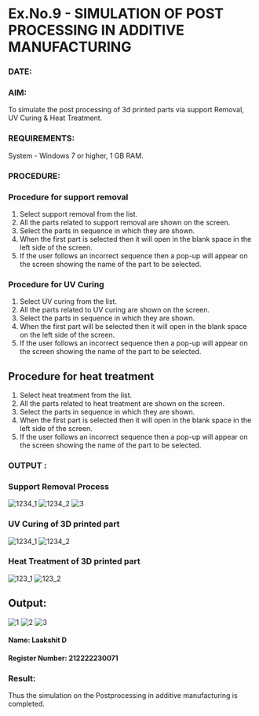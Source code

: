 # Ex.No.9 - SIMULATION OF POST PROCESSING IN ADDITIVE MANUFACTURING

### DATE: 
### AIM: 
To simulate the post processing of 3d printed parts via support Removal, UV Curing & Heat Treatment.

### REQUIREMENTS:
System - Windows 7 or higher, 1 GB RAM.

### PROCEDURE:
### Procedure for support removal
1. Select support removal from the list.
2. All the parts related to support removal are shown on the screen.
3. Select the parts in sequence in which they are shown.
4. When the first part is selected then it will open in the blank space in the left side of the screen.
5. If the user follows an incorrect sequence then a pop-up will appear on the screen showing the name of the part to be selected.
### Procedure for UV Curing
1. Select UV curing from the list.
2. All the parts related to UV curing are shown on the screen.
3. Select the parts in sequence in which they are shown.
4. When the first part will be selected then it will open in the blank space on the left side of the screen.
5. If the user follows an incorrect sequence then a pop-up will appear on the screen showing the name of the part to be selected.
## Procedure for heat treatment
1. Select heat treatment from the list.
2. All the parts related to heat treatment are shown on the screen.
3. Select the parts in sequence in which they are shown.
4. When the first part is selected then it will open in the blank space in the left side of the screen.
5. If the user follows an incorrect sequence then a pop-up will appear on the screen showing the name of the part to be selected.

### OUTPUT :
### Support Removal Process
![1234_1](https://github.com/Sellakumar1987/Ex.No.9---SIMULATION-OF-POST--PROCESSING-IN-ADDITIVE-MANUFACTURING/assets/113594316/772fb2a3-62b2-4654-8777-d06c89da300e)
![1234_2](https://github.com/Sellakumar1987/Ex.No.9---SIMULATION-OF-POST--PROCESSING-IN-ADDITIVE-MANUFACTURING/assets/113594316/54ddd8f1-cf4e-4812-9573-129f16839b59)
![3](https://github.com/laakshit-D/Ex.No.9---SIMULATION-OF-POST--PROCESSING-IN-ADDITIVE-MANUFACTURING/assets/119559976/5b8eed3f-4c73-448a-b371-b090115e91f3)

### UV Curing of 3D printed part
![1234_1](https://github.com/Sellakumar1987/Ex.No.9---SIMULATION-OF-POST--PROCESSING-IN-ADDITIVE-MANUFACTURING/assets/113594316/b8aaa899-f319-4192-9dd7-126717137bfd)
![1234_2](https://github.com/Sellakumar1987/Ex.No.9---SIMULATION-OF-POST--PROCESSING-IN-ADDITIVE-MANUFACTURING/assets/113594316/5fa69c3d-4e61-4226-b2ad-b0765c0cd498)

### Heat Treatment of 3D printed part
![123_1](https://github.com/Sellakumar1987/Ex.No.9---SIMULATION-OF-POST--PROCESSING-IN-ADDITIVE-MANUFACTURING/assets/113594316/22c2fbe1-2159-46bf-b6aa-d7704484aa8a)
![123_2](https://github.com/Sellakumar1987/Ex.No.9---SIMULATION-OF-POST--PROCESSING-IN-ADDITIVE-MANUFACTURING/assets/113594316/2801d001-e6cd-4b6c-9d5f-712067d3bc3c)

## Output:
![1](https://github.com/laakshit-D/Ex.No.9---SIMULATION-OF-POST--PROCESSING-IN-ADDITIVE-MANUFACTURING/assets/119559976/84bb18f7-7a8c-4688-a370-eb5dae10c980)
![2](https://github.com/laakshit-D/Ex.No.9---SIMULATION-OF-POST--PROCESSING-IN-ADDITIVE-MANUFACTURING/assets/119559976/1b53f578-1e24-4ae2-9f94-91b73ad439d0)
![3](https://github.com/laakshit-D/Ex.No.9---SIMULATION-OF-POST--PROCESSING-IN-ADDITIVE-MANUFACTURING/assets/119559976/4df44667-c6c4-4650-a9f4-89784dd50e08)

#### Name: Laakshit D
#### Register Number: 212222230071
### Result: 
Thus the simulation on the Postprocessing in additive manufacturing is completed.
